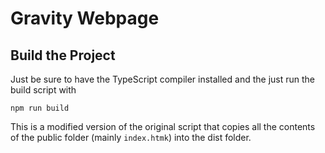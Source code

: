 # Gravity Webpage

## Build the Project

Just be sure to have the TypeScript compiler installed and the just run the build script with

`npm run build`

This is a modified version of the original script that copies all the contents of the public folder (mainly `index.htmk`) into the dist folder.
